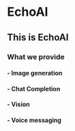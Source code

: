 # EchoAI
## This is EchoAI
### What we provide
#### - Image generation
#### - Chat Completion
#### - Vision
#### - Voice messaging
